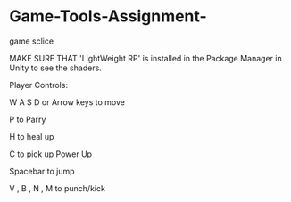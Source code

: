 # Game-Tools-Assignment-
game sclice 

MAKE SURE THAT 'LightWeight RP' is installed in the Package Manager in Unity to see the shaders. 

Player Controls:

W A S D or Arrow keys to move

P to Parry

H to heal up

C to pick up Power Up

Spacebar to jump

V , B , N , M to punch/kick 
